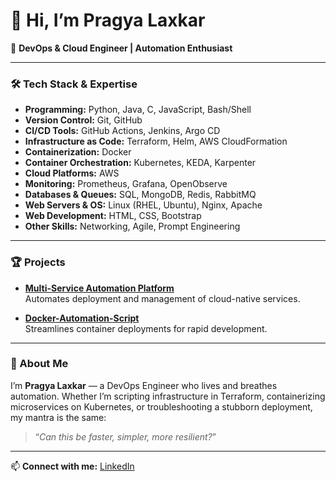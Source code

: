 # 👋 Hi, I’m Pragya Laxkar

🚀 **DevOps & Cloud Engineer | Automation Enthusiast**

---

### 🛠️ Tech Stack & Expertise

- **Programming:** Python, Java, C, JavaScript, Bash/Shell
- **Version Control:** Git, GitHub
- **CI/CD Tools:** GitHub Actions, Jenkins, Argo CD
- **Infrastructure as Code:** Terraform, Helm, AWS CloudFormation
- **Containerization:** Docker
- **Container Orchestration:** Kubernetes, KEDA, Karpenter
- **Cloud Platforms:** AWS
- **Monitoring:** Prometheus, Grafana, OpenObserve
- **Databases & Queues:** SQL, MongoDB, Redis, RabbitMQ
- **Web Servers & OS:** Linux (RHEL, Ubuntu), Nginx, Apache
- **Web Development:** HTML, CSS, Bootstrap
- **Other Skills:** Networking, Agile, Prompt Engineering

---

### 🏆 Projects

- **[Multi-Service Automation Platform](https://github.com/PragyaLaxkar/Final_Menu_Project)**  
  Automates deployment and management of cloud-native services.

- **[Docker-Automation-Script](https://github.com/PragyaLaxkar/Docker-Automation-Script)**  
  Streamlines container deployments for rapid development.

---

### 🌟 About Me

I’m **Pragya Laxkar** — a DevOps Engineer who lives and breathes automation. Whether I’m scripting infrastructure in Terraform, containerizing microservices on Kubernetes, or troubleshooting a stubborn deployment, my mantra is the same:  
> “*Can this be faster, simpler, more resilient?*”

---

📫 **Connect with me:** [LinkedIn](https://linkedin.com/in/pragyalaxkar)

